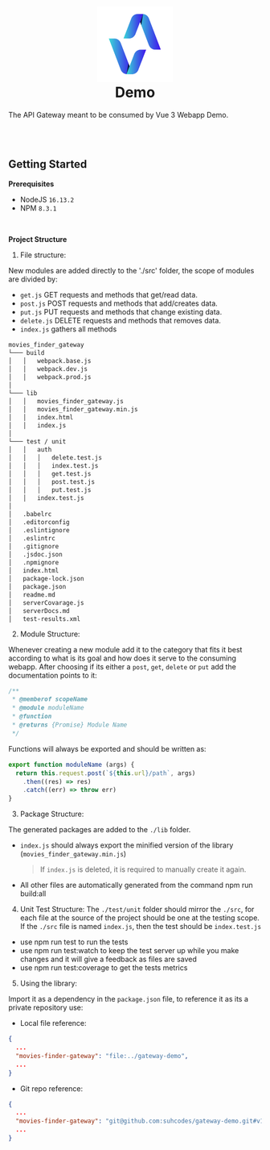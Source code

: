 <div align="center">
    <img width=150 height=150 src="./public/logo.png" title="demo" />
    <h1 style="margin-top: 0px">Demo
    </h1>
</div>

The API Gateway meant to be consumed by Vue 3 Webapp Demo.

<br><br>

## Getting Started


**Prerequisites**
* NodeJS `16.13.2`
* NPM `8.3.1`
<br>

**Project Structure**
1. File structure:

New modules are added directly to the './src' folder, the scope of modules are divided by:

* `get.js` GET requests and methods that get/read data.
* `post.js` POST requests and methods that add/creates data.
* `put.js` PUT requests and methods that change existing data.
* `delete.js` DELETE requests and methods that removes data.
* `index.js` gathers all methods

```
movies_finder_gateway
└─── build
│   │   webpack.base.js
│   │   webpack.dev.js
│   │   webpack.prod.js
│
└─── lib
│   │   movies_finder_gateway.js
│   │   movies_finder_gateway.min.js
│   │   index.html
│   │   index.js
│   
└─── test / unit
│   │   auth
│   │   │   delete.test.js
│   │   │   index.test.js
│   │   │   get.test.js
│   │   │   post.test.js
│   │   │   put.test.js
│   │   index.test.js
│ 
│   .babelrc
│   .editorconfig
│   .eslintignore
│   .eslintrc
│   .gitignore
│   .jsdoc.json
│   .npmignore
│   index.html
│   package-lock.json
│   package.json
│   readme.md
│   serverCovarage.js
│   serverDocs.md
│   test-results.xml
```

2. Module Structure:

Whenever creating a new module add it to the category that fits it best according to what is its goal and how does it serve to the consuming webapp. After choosing if its either a `post`, `get`, `delete` or `put` add the documentation points to it:

```js
/**
 * @memberof scopeName
 * @module moduleName
 * @function
 * @returns {Promise} Module Name
 */
```

Functions will always be exported and should be written as:

```js
export function moduleName (args) {
  return this.request.post(`${this.url}/path`, args)
    .then((res) => res)
    .catch((err) => throw err)
}
```

3. Package Structure:

The generated packages are added to the `./lib` folder.

* `index.js` should always export the minified version of the library (`movies_finder_gateway.min.js`)

  > If `index.js` is deleted, it is required to manually create it again.

* All other files are automatically generated from the command npm run build:all

4. Unit Test Structure:
The `./test/unit` folder should mirror the `./src`, for each file at the source of the project should be one at the testing scope.
If the `./src` file is named `index.js`, then the test should be `index.test.js`

* use npm run test to run the tests
* use npm run test:watch to keep the test server up while you make changes and it will give a feedback as files are saved
* use npm run test:coverage to get the tests metrics

5. Using the library:

Import it as a dependency in the `package.json` file, to reference it as its a private repository use:

* Local file reference:

```json
{
  ...
  "movies-finder-gateway": "file:../gateway-demo",
  ...
}
```

* Git repo reference:

```json
{
  ...
  "movies-finder-gateway": "git@github.com:suhcodes/gateway-demo.git#v1.0.0",
  ...
}
```
